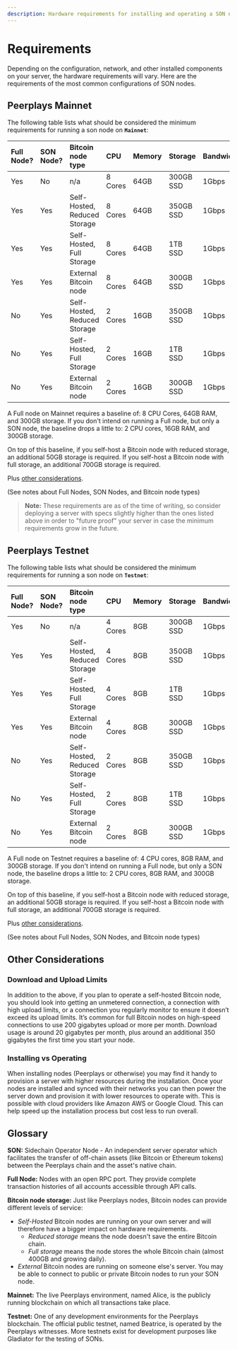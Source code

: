 ```yaml
---
description: Hardware requirements for installing and operating a SON node.
---
```


# Requirements

Depending on the configuration, network, and other installed components on your server, the hardware requirements will vary. Here are the requirements of the most common configurations of SON nodes.

## Peerplays Mainnet

The following table lists what should be considered the minimum requirements for running a son node on **`Mainnet`**:

| Full Node? | SON Node? | Bitcoin node type | CPU | Memory | Storage | Bandwidth | OS |
| :--- | :--- | :--- | :--- | :--- | :--- | :--- | :--- |
| Yes | No | n/a | 8 Cores | 64GB | 300GB SSD | 1Gbps | Ubuntu 18.04 |
| Yes | Yes | Self-Hosted, Reduced Storage | 8 Cores | 64GB | 350GB SSD | 1Gbps | Ubuntu 18.04 |
| Yes | Yes | Self-Hosted, Full Storage | 8 Cores | 64GB | 1TB SSD | 1Gbps | Ubuntu 18.04 |
| Yes | Yes | External Bitcoin node | 8 Cores | 64GB | 300GB SSD | 1Gbps | Ubuntu 18.04 |
| No | Yes | Self-Hosted, Reduced Storage | 2 Cores | 16GB | 350GB SSD | 1Gbps | Ubuntu 18.04 |
| No | Yes | Self-Hosted, Full Storage | 2 Cores | 16GB | 1TB SSD | 1Gbps | Ubuntu 18.04 |
| No | Yes | External Bitcoin node | 2 Cores | 16GB | 300GB SSD | 1Gbps | Ubuntu 18.04 |

A Full node on Mainnet requires a baseline of: 8 CPU Cores, 64GB RAM, and 300GB storage. If you don't intend on running a Full node, but only a SON node, the baseline drops a little to: 2 CPU cores, 16GB RAM, and 300GB storage.

On top of this baseline, if you self-host a Bitcoin node with reduced storage, an additional 50GB storage is required. If you self-host a Bitcoin node with full storage, an additional 700GB storage is required.

Plus [other considerations](https://app.gitbook.com/@peerplays/s/documents/technology/sidechain-operator-nodes-sons/running-a-son-node/requirements#other-considerations).

\(See notes about Full Nodes, SON Nodes, and Bitcoin node types\)

> **Note:** These requirements are as of the time of writing, so consider deploying a server with specs slightly higher than the ones listed above in order to "future proof" your server in case the minimum requirements grow in the future.

## Peerplays Testnet

The following table lists what should be considered the minimum requirements for running a son node on **`Testnet`**:

| Full Node? | SON Node? | Bitcoin node type | CPU | Memory | Storage | Bandwidth | OS |
| :--- | :--- | :--- | :--- | :--- | :--- | :--- | :--- |
| Yes | No | n/a | 4 Cores | 8GB | 300GB SSD | 1Gbps | Ubuntu 18.04 |
| Yes | Yes | Self-Hosted, Reduced Storage | 4 Cores | 8GB | 350GB SSD | 1Gbps | Ubuntu 18.04 |
| Yes | Yes | Self-Hosted, Full Storage | 4 Cores | 8GB | 1TB SSD | 1Gbps | Ubuntu 18.04 |
| Yes | Yes | External Bitcoin node | 4 Cores | 8GB | 300GB SSD | 1Gbps | Ubuntu 18.04 |
| No | Yes | Self-Hosted, Reduced Storage | 2 Cores | 8GB | 350GB SSD | 1Gbps | Ubuntu 18.04 |
| No | Yes | Self-Hosted, Full Storage | 2 Cores | 8GB | 1TB SSD | 1Gbps | Ubuntu 18.04 |
| No | Yes | External Bitcoin node | 2 Cores | 8GB | 300GB SSD | 1Gbps | Ubuntu 18.04 |

A Full node on Testnet requires a baseline of: 4 CPU cores, 8GB RAM, and 300GB storage. If you don't intend on running a Full node, but only a SON node, the baseline drops a little to: 2 CPU cores, 8GB RAM, and 300GB storage.

On top of this baseline, if you self-host a Bitcoin node with reduced storage, an additional 50GB storage is required. If you self-host a Bitcoin node with full storage, an additional 700GB storage is required.

Plus [other considerations](https://app.gitbook.com/@peerplays/s/documents/technology/sidechain-operator-nodes-sons/running-a-son-node/requirements#other-considerations).

\(See notes about Full Nodes, SON Nodes, and Bitcoin node types\)

## Other Considerations

### Download and Upload Limits

In addition to the above, if you plan to operate a self-hosted Bitcoin node, you should look into getting an unmetered connection, a connection with high upload limits, or a connection you regularly monitor to ensure it doesn’t exceed its upload limits. It’s common for full Bitcoin nodes on high-speed connections to use 200 gigabytes upload or more per month. Download usage is around 20 gigabytes per month, plus around an additional 350 gigabytes the first time you start your node.

### Installing vs Operating

When installing nodes \(Peerplays or otherwise\) you may find it handy to provision a server with higher resources during the installation. Once your nodes are installed and synced with their networks you can then power the server down and provision it with lower resources to operate with. This is possible with cloud providers like Amazon AWS or Google Cloud. This can help speed up the installation process but cost less to run overall.

## Glossary

**SON:** Sidechain Operator Node - An independent server operator which facilitates the transfer of off-chain assets \(like Bitcoin or Ethereum tokens\) between the Peerplays chain and the asset's native chain.

**Full Node:** Nodes with an open RPC port. They provide complete transaction histories of all accounts accessible through API calls.

**Bitcoin node storage:** Just like Peerplays nodes, Bitcoin nodes can provide different levels of service:

* _Self-Hosted_ Bitcoin nodes are running on your own server and will therefore have a bigger impact on hardware requirements.
  * _Reduced storage_ means the node doesn't save the entire Bitcoin chain.
  * _Full storage_ means the node stores the whole Bitcoin chain \(almost 400GB and growing daily\).
* _External_ Bitcoin nodes are running on someone else's server. You may be able to connect to public or private Bitcoin nodes to run your SON node.

**Mainnet:** The live Peerplays environment, named Alice, is the publicly running blockchain on which all transactions take place.

**Testnet:** One of any development environments for the Peerplays blockchain. The official public testnet, named Beatrice, is operated by the Peerplays witnesses. More testnets exist for development purposes like Gladiator for the testing of SONs.

